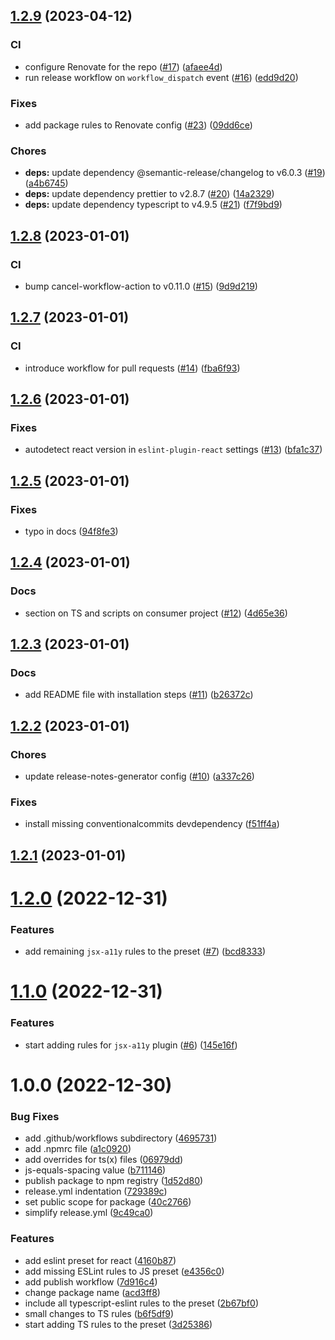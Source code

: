 ## [1.2.9](https://github.com/lytovka/eslint-config/compare/v1.2.8...v1.2.9) (2023-04-12)


### CI

* configure Renovate for the repo ([#17](https://github.com/lytovka/eslint-config/issues/17)) ([afaee4d](https://github.com/lytovka/eslint-config/commit/afaee4d4387b69e05dd4a3e3b555a98f3b455a32))
* run release workflow on `workflow_dispatch` event ([#16](https://github.com/lytovka/eslint-config/issues/16)) ([edd9d20](https://github.com/lytovka/eslint-config/commit/edd9d207b8e7f9377e99d1679eb3c8ce7e59c55f))


### Fixes

* add package rules to Renovate config ([#23](https://github.com/lytovka/eslint-config/issues/23)) ([09dd6ce](https://github.com/lytovka/eslint-config/commit/09dd6ced7174e46253ec6419aee5043fcc12251b))


### Chores

* **deps:** update dependency @semantic-release/changelog to v6.0.3 ([#19](https://github.com/lytovka/eslint-config/issues/19)) ([a4b6745](https://github.com/lytovka/eslint-config/commit/a4b67450a38a7b03f568e5149539e670a28cdf09))
* **deps:** update dependency prettier to v2.8.7 ([#20](https://github.com/lytovka/eslint-config/issues/20)) ([14a2329](https://github.com/lytovka/eslint-config/commit/14a232963be37713fe8f3c7f119b6a8406826496))
* **deps:** update dependency typescript to v4.9.5 ([#21](https://github.com/lytovka/eslint-config/issues/21)) ([f7f9bd9](https://github.com/lytovka/eslint-config/commit/f7f9bd93deaf9f884c3195eb4b8e957c1865e16d))

## [1.2.8](https://github.com/lytovka/eslint-config/compare/v1.2.7...v1.2.8) (2023-01-01)


### CI

* bump cancel-workflow-action to v0.11.0 ([#15](https://github.com/lytovka/eslint-config/issues/15)) ([9d9d219](https://github.com/lytovka/eslint-config/commit/9d9d219253afd0d747d195370a63cb849ff4e950))

## [1.2.7](https://github.com/lytovka/eslint-config/compare/v1.2.6...v1.2.7) (2023-01-01)


### CI

* introduce workflow for pull requests ([#14](https://github.com/lytovka/eslint-config/issues/14)) ([fba6f93](https://github.com/lytovka/eslint-config/commit/fba6f93a50d2c43b5d0d7a1456d3bb05774a0db7))

## [1.2.6](https://github.com/lytovka/eslint-config/compare/v1.2.5...v1.2.6) (2023-01-01)


### Fixes

* autodetect react version in `eslint-plugin-react` settings ([#13](https://github.com/lytovka/eslint-config/issues/13)) ([bfa1c37](https://github.com/lytovka/eslint-config/commit/bfa1c37823aaa30c8d8eaa289bb2968ccc21783b))

## [1.2.5](https://github.com/lytovka/eslint-config/compare/v1.2.4...v1.2.5) (2023-01-01)


### Fixes

* typo in docs ([94f8fe3](https://github.com/lytovka/eslint-config/commit/94f8fe3ff2d18b3d870e61d88623e100c7be07a5))

## [1.2.4](https://github.com/lytovka/eslint-config/compare/v1.2.3...v1.2.4) (2023-01-01)


### Docs

* section on TS and scripts on consumer project ([#12](https://github.com/lytovka/eslint-config/issues/12)) ([4d65e36](https://github.com/lytovka/eslint-config/commit/4d65e3671855067a951a67bda1d7efebccd46f36))

## [1.2.3](https://github.com/lytovka/eslint-config/compare/v1.2.2...v1.2.3) (2023-01-01)


### Docs

* add README file with installation steps ([#11](https://github.com/lytovka/eslint-config/issues/11)) ([b26372c](https://github.com/lytovka/eslint-config/commit/b26372ce8cafad848a634268ea8fb3f0f6426061))

## [1.2.2](https://github.com/lytovka/eslint-config/compare/v1.2.1...v1.2.2) (2023-01-01)


### Chores

* update release-notes-generator config ([#10](https://github.com/lytovka/eslint-config/issues/10)) ([a337c26](https://github.com/lytovka/eslint-config/commit/a337c266ad2e1030c42b26eb6efc67537605915e))


### Fixes

* install missing conventionalcommits devdependency ([f51ff4a](https://github.com/lytovka/eslint-config/commit/f51ff4adf4d7eea3fea864e241bdd8be1c9a9d49))

## [1.2.1](https://github.com/lytovka/eslint-config/compare/v1.2.0...v1.2.1) (2023-01-01)

# [1.2.0](https://github.com/lytovka/eslint-config/compare/v1.1.0...v1.2.0) (2022-12-31)


### Features

* add remaining `jsx-a11y` rules to the preset ([#7](https://github.com/lytovka/eslint-config/issues/7)) ([bcd8333](https://github.com/lytovka/eslint-config/commit/bcd8333c1a56bb7dadfe52a9575bcda2c8aadaae))

# [1.1.0](https://github.com/lytovka/eslint-config/compare/v1.0.0...v1.1.0) (2022-12-31)


### Features

* start adding rules for `jsx-a11y` plugin  ([#6](https://github.com/lytovka/eslint-config/issues/6)) ([145e16f](https://github.com/lytovka/eslint-config/commit/145e16ffdcc3c98d6d0995e5e9691e55cac27b88))

# 1.0.0 (2022-12-30)


### Bug Fixes

* add .github/workflows subdirectory ([4695731](https://github.com/lytovka/eslint-config/commit/4695731460ea2707ae3f5232fed7a8946aae916c))
* add .npmrc file ([a1c0920](https://github.com/lytovka/eslint-config/commit/a1c09209cbe4a0de97e741c3ecf3804a46f6261f))
* add overrides for ts(x) files ([06979dd](https://github.com/lytovka/eslint-config/commit/06979dd83098a06217221ccd4855b39c2ca0e99e))
* js-equals-spacing value ([b711146](https://github.com/lytovka/eslint-config/commit/b711146fe0a55ed8ba369549786cb737a49af340))
* publish package to npm registry ([1d52d80](https://github.com/lytovka/eslint-config/commit/1d52d80942b2b63b52079906d0b402275c747b18))
* release.yml indentation ([729389c](https://github.com/lytovka/eslint-config/commit/729389c870f7849e9c42753b8a65816fd9a5d12b))
* set public scope for package ([40c2766](https://github.com/lytovka/eslint-config/commit/40c27666d63e4bcd56eab8465f4e03443affdf79))
* simplify release.yml ([9c49ca0](https://github.com/lytovka/eslint-config/commit/9c49ca0764a5b59e3ef834f4ab63e72d5f268d2c))


### Features

* add eslint preset for react ([4160b87](https://github.com/lytovka/eslint-config/commit/4160b870258646d6da0941f710717289edc7025b))
* add missing ESLint rules to JS preset ([e4356c0](https://github.com/lytovka/eslint-config/commit/e4356c0f79def705426903272f0ac23fa0cb131a))
* add publish workflow ([7d916c4](https://github.com/lytovka/eslint-config/commit/7d916c42aef06616e6727523203b2323593486ed))
* change package name ([acd3ff8](https://github.com/lytovka/eslint-config/commit/acd3ff80cf3e62dc8eb61377ee28ad290be676a4))
* include all typescript-eslint rules to the preset ([2b67bf0](https://github.com/lytovka/eslint-config/commit/2b67bf0aeed0aa206d72ca24807a47a2865f3b21))
* small changes to TS rules ([b6f5df9](https://github.com/lytovka/eslint-config/commit/b6f5df95f57623103ffe9c38f74620d55c93a7c0))
* start adding TS rules to the preset ([3d25386](https://github.com/lytovka/eslint-config/commit/3d25386cd7c0170f0c66d10d7e221ea280af6c21))
